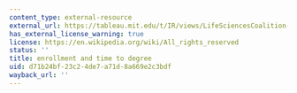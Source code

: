 ```yaml
---
content_type: external-resource
external_url: https://tableau.mit.edu/t/IR/views/LifeSciencesCoalition-MITGraduateStudentData/GradStudents?:isGuestRedirectFromVizportal=y&:embed=y
has_external_license_warning: true
license: https://en.wikipedia.org/wiki/All_rights_reserved
status: ''
title: enrollment and time to degree
uid: d71b24bf-23c2-4de7-a71d-8a669e2c3bdf
wayback_url: ''
---
```

